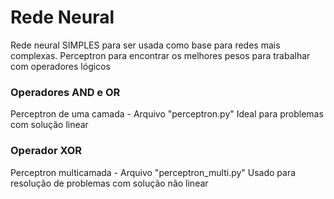 # Rede Neural
Rede neural SIMPLES para ser usada como base para redes mais complexas.
Perceptron para encontrar os melhores pesos para trabalhar com operadores lógicos

### Operadores AND e OR
Perceptron de uma camada - Arquivo "perceptron.py"
Ideal para problemas com solução linear

### Operador XOR
Perceptron multicamada - Arquivo "perceptron_multi.py"
Usado para resolução de problemas com solução não linear
